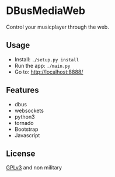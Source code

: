 DBusMediaWeb
============

Control your musicplayer through the web.

Usage
-----

 - Install: `./setup.py install`
 - Run the app: `./main.py`
 - Go to: [http://localhost:8888/](http://localhost:8888/)

Features
--------

 - dbus
 - websockets
 - python3
 - tornado
 - Bootstrap
 - Javascript

License
-------

[GPLv3](https://www.gnu.org/licenses/gpl.html) and non military
